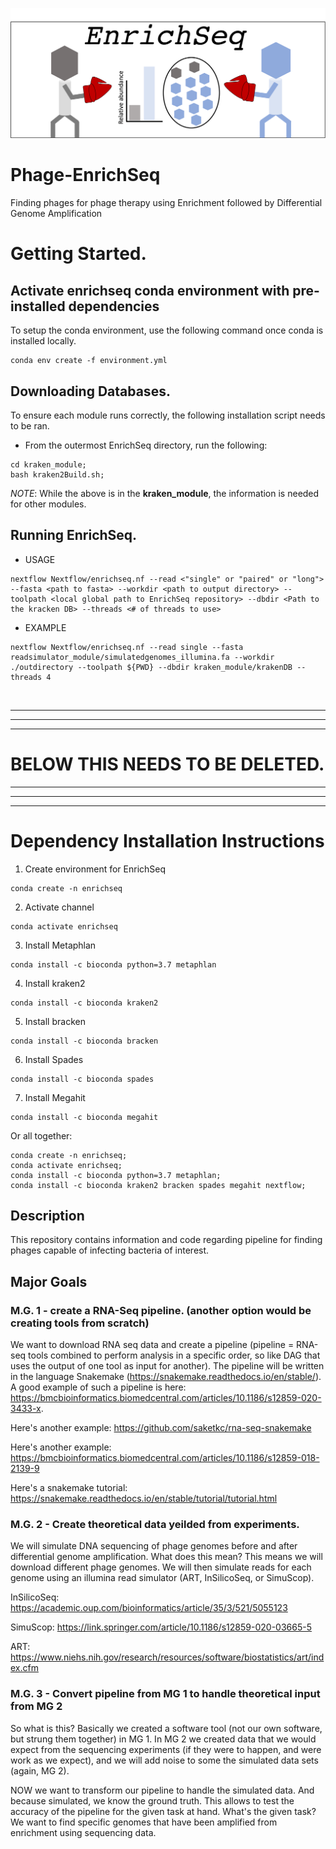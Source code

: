![EnrichSeq](figures/EnrichSeq-LOGO.png)

# Phage-EnrichSeq
Finding phages for phage therapy using Enrichment followed by Differential Genome Amplification

# Getting Started.
## Activate enrichseq conda environment with pre-installed dependencies
To setup the conda environment, use the following command once conda is installed locally. 
```
conda env create -f environment.yml
```

## Downloading Databases.
To ensure each module runs correctly, the following installation script needs to be ran.

* From the outermost EnrichSeq directory, run the following:
```
cd kraken_module;
bash kraken2Build.sh;
```

*NOTE*: While the above is in the **kraken_module**, the information is needed for other modules.

## Running EnrichSeq.
* USAGE
```
nextflow Nextflow/enrichseq.nf --read <"single" or "paired" or "long"> --fasta <path to fasta> --workdir <path to output directory> --toolpath <local global path to EnrichSeq repository> --dbdir <Path to the kracken DB> --threads <# of threads to use>
```

* EXAMPLE
```
nextflow Nextflow/enrichseq.nf --read single --fasta readsimulator_module/simulatedgenomes_illumina.fa --workdir ./outdirectory --toolpath ${PWD} --dbdir kraken_module/krakenDB --threads 4
```




&nbsp;
&nbsp;
&nbsp;
&nbsp;
&nbsp;
&nbsp;
&nbsp;
&nbsp;
&nbsp;

***
***
***

<h1> BELOW THIS NEEDS TO BE DELETED. </h1>

***
***
***

# Dependency Installation Instructions
1. Create environment for EnrichSeq 
```
conda create -n enrichseq
```

2. Activate channel
```
conda activate enrichseq
```

3. Install Metaphlan
```
conda install -c bioconda python=3.7 metaphlan
```

4. Install kraken2
```
conda install -c bioconda kraken2
```

5. Install bracken
```
conda install -c bioconda bracken
```

6. Install Spades
```
conda install -c bioconda spades
```

7. Install Megahit
```
conda install -c bioconda megahit
```

Or all together:
```
conda create -n enrichseq;
conda activate enrichseq;
conda install -c bioconda python=3.7 metaphlan;
conda install -c bioconda kraken2 bracken spades megahit nextflow;
```



## Description
This repository contains information and code regarding pipeline for finding phages capable of infecting bacteria of interest.


## Major Goals

### M.G. 1 - create a RNA-Seq pipeline. (another option would be creating tools from scratch)
We want to download RNA seq data and create a pipeline (pipeline = RNA-seq tools combined to perform analysis in a specific order, so like DAG that uses the output of one tool as input for another). The pipeline will be written in the language Snakemake (https://snakemake.readthedocs.io/en/stable/). A good example of such a pipeline is here: https://bmcbioinformatics.biomedcentral.com/articles/10.1186/s12859-020-3433-x.

Here's another example: https://github.com/saketkc/rna-seq-snakemake

Here's another example: https://bmcbioinformatics.biomedcentral.com/articles/10.1186/s12859-018-2139-9 

Here's a snakemake tutorial: https://snakemake.readthedocs.io/en/stable/tutorial/tutorial.html


### M.G. 2 - Create theoretical data yeilded from experiments.
We will simulate DNA sequencing of phage genomes before and after differential genome amplification. What does this mean? This means we will download different phage genomes. We will then simulate reads for each genome using an illumina read simulator (ART, InSilicoSeq, or SimuScop).

InSilicoSeq: https://academic.oup.com/bioinformatics/article/35/3/521/5055123

SimuScop: https://link.springer.com/article/10.1186/s12859-020-03665-5

ART: https://www.niehs.nih.gov/research/resources/software/biostatistics/art/index.cfm

### M.G. 3 - Convert pipeline from MG 1 to handle theoretical input from MG 2
So what is this? Basically we created a software tool (not our own software, but strung them together) in MG 1. In MG 2 we created data that we would expect from the sequencing experiments (if they were to happen, and were work as we expect), and we will add noise to some the simulated data sets (again, MG 2). 

NOW we want to transform our pipeline to handle the simulated data. And because simulated, we know the ground truth. This allows to test the accuracy of the pipeline for the given task at hand. What's the given task? We want to find specific genomes that have been amplified from enrichment using sequencing data. 







 


